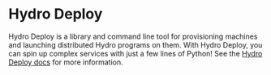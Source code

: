 # Hydro Deploy
Hydro Deploy is a library and command line tool for provisioning machines and launching distributed Hydro programs on them. With Hydro Deploy, you can spin up complex services with just a few lines of Python! See the [Hydro Deploy docs](https://hydro.run/docs/deploy/) for more information.
